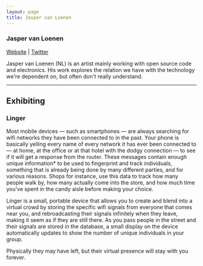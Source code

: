```yaml
---
layout: page
title: Jasper van Loenen
---
```

<h3>Jasper van Loenen</h3>
<p><a href="https://github.com/javl/linger/" target="_blank">Website</a> | <a href="https://twitter.com/jaspervanloenen" target="_blank">Twitter</a></p>
<p>Jasper van Loenen (NL) is an artist mainly working with open source code and electronics. His work explores the relation we have with the technology we're dependent on, but often don't really understand.</p>

<hr />
<h2>Exhibiting</h2>
<h3>Linger</h3>
<p>Most mobile devices — such as smartphones — are always searching for wifi networks they have been connected to in the past. Your phone is basically yelling every name of every network it has ever been connected to — at home, at the office or at that hotel with the dodgy connection — to see if it will get a response from the router. These messages contain enough unique information* to be used to fingerprint and track individuals, something that is already being done by many different parties, and for various reasons. Shops for instance, use this data to track how many people walk by, how many actually come into the store, and how much time you’ve spent in the candy aisle before making your choice.</p>

<p>Linger is a small, portable device that allows you to create and blend into a virtual crowd by storing the specific wifi signals from everyone that comes near you, and rebroadcasting their signals infinitely when they leave, making it seem as if they are still there. As you pass people in the street and their signals are stored in the database, a small display on the device automatically updates to show the number of unique individuals in your group.</p>

<p>Physically they may have left, but their virtual presence will stay with you forever.</p>